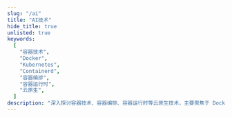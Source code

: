 ```yaml
---
slug: "/ai"
title: "AI技术"
hide_title: true
unlisted: true
keywords:
  [
    "容器技术",
    "Docker",
    "Kubernetes",
    "Containerd",
    "容器编排",
    "容器运行时",
    "云原生",
  ]
description: "深入探讨容器技术、容器编排、容器运行时等云原生技术，主要聚焦于 Docker 和 Kubernetes 的使用和实践"
---
```


